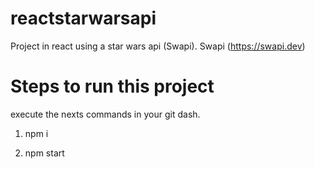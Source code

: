 # reactstarwarsapi

Project in react using a star wars api (Swapi).
Swapi (https://swapi.dev)

# Steps to run this project
execute the nexts commands in your git dash.

1. npm i

2. npm start
